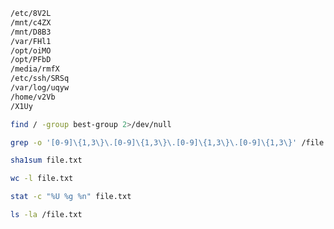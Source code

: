```bash
/etc/8V2L
/mnt/c4ZX
/mnt/D8B3
/var/FHl1
/opt/oiMO
/opt/PFbD
/media/rmfX
/etc/ssh/SRSq
/var/log/uqyw
/home/v2Vb
/X1Uy
```

```bash
find / -group best-group 2>/dev/null
```

```bash 
grep -o '[0-9]\{1,3\}\.[0-9]\{1,3\}\.[0-9]\{1,3\}\.[0-9]\{1,3\}' /file
```

```bash
sha1sum file.txt
```

```bash
wc -l file.txt
```

```bash
stat -c "%U %g %n" file.txt
```

```bash
ls -la /file.txt
```
